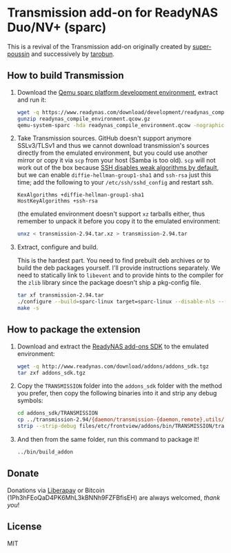 # Transmission add-on for ReadyNAS Duo/NV+ (sparc)

This is a revival of the Transmission add-on originally created by [super-poussin](https://kb.netgear.com/24557/RAIDiator-Third-Party-Add-ons)
and successively by [tarobun](https://community.netgear.com/t5/ReadyNAS-Storage-Apps-Old-Legacy/New-Transmission-2-84-add-on-for-ReadyNAS-Duo-NV-sparc/td-p/888826).

## How to build Transmission

1. Download the [Qemu sparc platform development environment](https://community.netgear.com/t5/ReadyNAS-Storage-Apps-Current/Sparc-platform-development-envrionment-using-Qemu/m-p/720841), extract and run it:

    ```bash
    wget -q https://www.readynas.com/download/development/readynas_compile_environment.qcow.gz
    gunzip readynas_compile_environment.qcow.gz
    qemu-system-sparc -hda readynas_compile_environment.qcow -nographic
    ```

1. Take Transmission sources. GitHub doesn't support anymore SSLv3/TLSv1 and thus we cannot download transmission\'s sources directly from the emulated environment, but you could use another mirror or copy it via `scp` from your host (Samba is too old).
  `scp` will not work out of the box because [SSH disables weak algorithms by default](https://www.openssh.com/legacy.html), but we can enable `diffie-hellman-group1-sha1` and `ssh-rsa` just this time; add the following to your `/etc/ssh/sshd_config` and restart ssh.

    ```
    KexAlgorithms +diffie-hellman-group1-sha1
    HostKeyAlgorithms +ssh-rsa
    ```

    (the emulated environment doesn't support `xz` tarballs either, thus remember to unpack it before you copy it to the emulated environment:

    ```bash
    unxz < transmission-2.94.tar.xz > transmission-2.94.tar
    ```

1. Extract, configure and build.

    This is the hardest part. You need to find prebuilt deb archives or to build the deb packages yourself. I\'ll provide instructions separately.
    We need to statically link to `libevent` and to provide hints to the compiler for the `zlib` library since the package doesn\'t ship a pkg-config file.

    ```bash
    tar xf transmission-2.94.tar
    ./configure --build=sparc-linux target=sparc-linux --disable-nls --enable-lightweight --enable-utp LIBEVENT_LIBS="/usr/lib/libevent.a" ZLIB_CFLAGS=" " ZLIB_LIBS="-lz"
    make -s
    ```

## How to package the extension

1. Download and extract the [ReadyNAS add-ons SDK](https://www.readynas.com/download/addons/addons_sdk.tgz) to the emulated environment:

    ```bash
    wget -q http://www.readynas.com/download/addons/addons_sdk.tgz
    tar zxf addons_sdk.tgz
    ```

1. Copy the `TRANSMISSION` folder into the `addons_sdk` folder with the method you prefer, then copy the following binaries into it and strip any debug symbols:

    ```bash
    cd addons_sdk/TRANSMISSION
    cp ../transmission-2.94/{daemon/transmission-{daemon,remote},utils/transmission-{create,edit,show}} files/etc/frontview/addons/bin/TRANSMISSION/
    strip --strip-debug files/etc/frontview/addons/bin/TRANSMISSION/transmission-*
    ```

1. And then from the same folder, run this command to package it!

    ```bash
    ../bin/build_addon
    ```

## Donate

Donations via [Liberapay](https://liberapay.com/ilpianista) or Bitcoin (1Ph3hFEoQaD4PK6MhL3kBNNh9FZFBfisEH) are always welcomed, _thank you_!

## License

MIT
